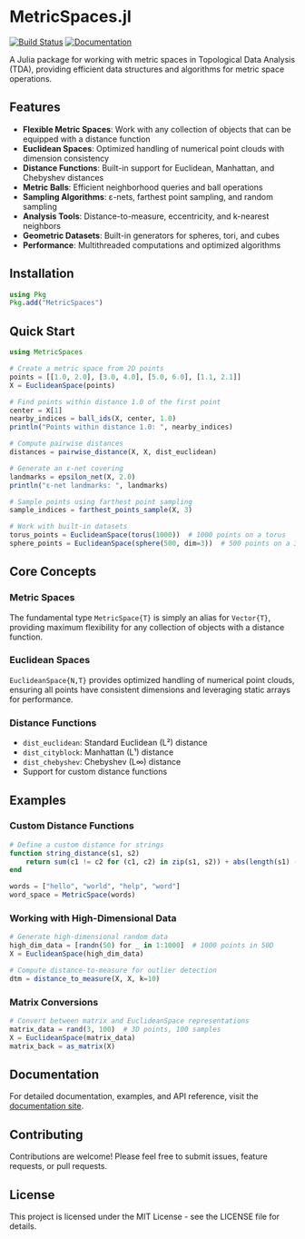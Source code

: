 # MetricSpaces.jl

[![Build Status](https://github.com/vituri/MetricSpaces.jl/actions/workflows/CI.yml/badge.svg?branch=main)](https://github.com/vituri/MetricSpaces.jl/actions/workflows/CI.yml?query=branch%3Amain)
[![Documentation](https://img.shields.io/badge/docs-stable-blue.svg)](https://juliatda.github.io/MetricSpaces.jl)

A Julia package for working with metric spaces in Topological Data Analysis (TDA), providing efficient data structures and algorithms for metric space operations.

## Features

- **Flexible Metric Spaces**: Work with any collection of objects that can be equipped with a distance function
- **Euclidean Spaces**: Optimized handling of numerical point clouds with dimension consistency
- **Distance Functions**: Built-in support for Euclidean, Manhattan, and Chebyshev distances
- **Metric Balls**: Efficient neighborhood queries and ball operations
- **Sampling Algorithms**: ε-nets, farthest point sampling, and random sampling
- **Analysis Tools**: Distance-to-measure, eccentricity, and k-nearest neighbors
- **Geometric Datasets**: Built-in generators for spheres, tori, and cubes
- **Performance**: Multithreaded computations and optimized algorithms

## Installation

```julia
using Pkg
Pkg.add("MetricSpaces")
```

## Quick Start

```julia
using MetricSpaces

# Create a metric space from 2D points
points = [[1.0, 2.0], [3.0, 4.0], [5.0, 6.0], [1.1, 2.1]]
X = EuclideanSpace(points)

# Find points within distance 1.0 of the first point
center = X[1]
nearby_indices = ball_ids(X, center, 1.0)
println("Points within distance 1.0: ", nearby_indices)

# Compute pairwise distances
distances = pairwise_distance(X, X, dist_euclidean)

# Generate an ε-net covering
landmarks = epsilon_net(X, 2.0)
println("ε-net landmarks: ", landmarks)

# Sample points using farthest point sampling
sample_indices = farthest_points_sample(X, 3)

# Work with built-in datasets
torus_points = EuclideanSpace(torus(1000))  # 1000 points on a torus
sphere_points = EuclideanSpace(sphere(500, dim=3))  # 500 points on a 3D sphere
```

## Core Concepts

### Metric Spaces
The fundamental type `MetricSpace{T}` is simply an alias for `Vector{T}`, providing maximum flexibility for any collection of objects with a distance function.

### Euclidean Spaces
`EuclideanSpace{N,T}` provides optimized handling of numerical point clouds, ensuring all points have consistent dimensions and leveraging static arrays for performance.

### Distance Functions
- `dist_euclidean`: Standard Euclidean (L²) distance
- `dist_cityblock`: Manhattan (L¹) distance  
- `dist_chebyshev`: Chebyshev (L∞) distance
- Support for custom distance functions

## Examples

### Custom Distance Functions
```julia
# Define a custom distance for strings
function string_distance(s1, s2)
    return sum(c1 != c2 for (c1, c2) in zip(s1, s2)) + abs(length(s1) - length(s2))
end

words = ["hello", "world", "help", "word"]
word_space = MetricSpace(words)
```

### Working with High-Dimensional Data
```julia
# Generate high-dimensional random data
high_dim_data = [randn(50) for _ in 1:1000]  # 1000 points in 50D
X = EuclideanSpace(high_dim_data)

# Compute distance-to-measure for outlier detection
dtm = distance_to_measure(X, X, k=10)
```

### Matrix Conversions
```julia
# Convert between matrix and EuclideanSpace representations
matrix_data = rand(3, 100)  # 3D points, 100 samples
X = EuclideanSpace(matrix_data)
matrix_back = as_matrix(X)
```

## Documentation

For detailed documentation, examples, and API reference, visit the [documentation site](https://juliatda.github.io/MetricSpaces.jl).

## Contributing

Contributions are welcome! Please feel free to submit issues, feature requests, or pull requests.

## License

This project is licensed under the MIT License - see the LICENSE file for details.
